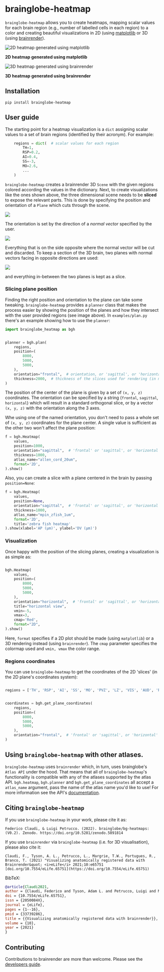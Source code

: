 # brainglobe-heatmap
`brainglobe-heatmap` allows you to create heatmaps, mapping scalar values for each brain region (e.g., number of labelled cells in each region) to a color and creating beautiful visualizations in 2D (using [matplotlib](https://matplotlib.org/) or 3D (using [brainrender](https://brainglobe.info/documentation/brainrender/index.html)).

![2D heatmap generated using matplotlib](images/hm_2d.png)

**2D heatmap generated using matplotlib**

![3D heatmap generated using brainrender](images/hm_3d.png)

**3D heatmap generated using brainrender**

## Installation
`pip install brainglobe-heatmap`


## User guide
The starting point for a heatmap visualization is a `dict` assigning scalar values to a set of brain regions (identified by their acronym).
For example:

```python
    regions = dict(  # scalar values for each region
        TH=1,
        RSP=0.2,
        AI=0.4,
        SS=-3,
        MO=2.6,
        ...
    )
```

`brainglobe-heatmap` creates a brainrender 3D `Scene` with the given regions colored according the values in the dictionary.
Next, to create visualizations like the ones shown above, the three dimensional scene needs to be **sliced** to expose
the relevant parts.
This is done by specifying the position and orientation of a `Plane` which cuts through the scene.

![](images/planning_1.png)

The orientation is set by the direction of a *normal vector* specified by the user.

![](images/planning_2.png)

Everything that is on the side opposite where the normal vector will be cut and discarded.
To keep a section of the 3D brain, two planes with normal vectors facing in opposite directions are used:

![](images/planning_3.png)

and everything in-between the two planes is kept as a slice.

### Slicing plane position
Finding the right position and orientation to the plane can take some tweaking. `brainglobe-heatmap` provides a `planner` class that makes the process easier by showing the position of the planes and how they intersect with the user provided regions (see image above).
In `examples/plan.py` there's an example showing how to use the `planner`:

```python
import brainglobe_heatmap as bgh


planner = bgh.plan(
    regions,
    position=(
        8000,
        5000,
        5000,
    ),
    orientation="frontal",  # orientation, or 'sagittal', or 'horizontal' or a tuple (x,y,z)
    thickness=2000,  # thickness of the slices used for rendering (in microns)
)
```

The position of the center of the plane is given by a set of `(x, y, z)` coordinates. The orientation can be specified by a string (`frontal`, `sagittal`, `horizontal`) which will result in a standard orthogonal slice, or by a vector `(x, y, z)` with the orientation along the 3 axes.

Whe using one of the named orientation, you don't need to pass a whole set of `(x, y, z)` coordinates for the plane center. A single value is sufficient as the other two won't affect the plane position:

```python
f = bgh.Heatmap(
    values,
    position=1000,
    orientation="sagittal",  # 'frontal' or 'sagittal', or 'horizontal' or a tuple (x,y,z)
    thickness=1000,
    atlas_name="allen_cord_20um",
    format='2D',
).show()

```

Also, you can create a slice with a plane centered in the brain by passing `position=None`:
```python
f = bgh.Heatmap(
    values,
    position=None,
    orientation="sagittal",  # 'frontal' or 'sagittal', or 'horizontal' or a tuple (x,y,z)
    thickness=1000,
    atlas_name="mpin_zfish_1um",
    format='2D',
    title='zebra fish heatmap'
).show(xlabel='AP (μm)', ylabel='DV (μm)')
```

### Visualization
Once happy with the position of the slicing planes, creating a visualization is as simple as:

```python

bgh.Heatmap(
    values,
    position=(
        8000,
        5000,
        5000,
    ),
    orientation="horizontal",  # 'frontal' or 'sagittal', or 'horizontal' or a tuple (x,y,z)
    title="horizontal view",
    vmin=-5,
    vmax=3,
    cmap='Red',
    format="2D",
).show()
```

Here, `format` specifies if a 2D plot should be made (using `matplotlib`) or a 3D rendering instead (using `brainrender`). The `cmap` parameter specifies the colormap used and `vmin, vmax` the color range.

### Regions coordinates
You can use `brainglobe-heatmap` to get the coordinates of the 2D 'slices' (in the 2D plane's coordinates system):


```python

regions = ['TH', 'RSP', 'AI', 'SS', 'MO', 'PVZ', 'LZ', 'VIS', 'AUD', 'RHP', 'STR', 'CB', 'FRP', 'HIP', 'PA']


coordinates = bgh.get_plane_coordinates(
    regions,
    position=(
        8000,
        5000,
        5000,
    ),
    orientation="frontal",  # 'frontal' or 'sagittal', or 'horizontal' or a tuple (x,y,z)
)
```

## Using `brainglobe-heatmap` with other atlases.

`brainglobe-heatmap` uses `brainrender` which, in turn, uses brainglobe's `Atlas API` under the hood. That means that all of `brainglobe-heatmap`'s functionality is compatible with any of the atlases supported by the atlas API. `bgh.heatmap`, `bgh.planner` and `bgh.get_plane_coordinates` all accept a `atlas_name` argument, pass the name of the atlas name you'd like to use!
For more information see the API's [documentation](https://brainglobe.info/documentation/brainglobe-atlasapi/index.html).

## Citing `brainglobe-heatmap`
If you use `brainglobe-heatmap` in your work, please cite it as:

```
Federico Claudi, & Luigi Petrucco. (2022). brainglobe/bg-heatmaps: (V0.2). Zenodo. https://doi.org/10.5281/zenodo.5891814
```

If you use `brainrender` via `brainglobe-heatmap` (i.e. for 3D visualisation), please also cite it:
```
Claudi, F., Tyson, A. L., Petrucco, L., Margrie, T.W., Portugues, R.,  Branco, T. (2021) "Visualizing anatomically registered data with Brainrender&quot; <i>eLife</i> 2021;10:e65751 [doi.org/10.7554/eLife.65751](https://doi.org/10.7554/eLife.65751)
```

BibTeX:

``` bibtex
@article{Claudi2021,
author = {Claudi, Federico and Tyson, Adam L. and Petrucco, Luigi and Margrie, Troy W. and Portugues, Ruben and Branco, Tiago},
doi = {10.7554/eLife.65751},
issn = {2050084X},
journal = {eLife},
pages = {1--16},
pmid = {33739286},
title = {{Visualizing anatomically registered data with brainrender}},
volume = {10},
year = {2021}
}

```

## Contributing

Contributions to brainrender are more than welcome. Please see the [developers guide](https://brainglobe.info/community/developers/index.html).
